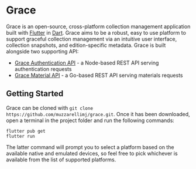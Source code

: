 # Grace

Grace is an open-source, cross-platform collection management application built with [Flutter](https://flutter.dev/) in [Dart](https://dart.dev/). Grace aims to be a robust, easy to use platform to support graceful collection management via an intuitive user interface, collection snapshots, and edition-specific metadata. Grace is built alongside two supporting API:

- [Grace Authentication API](https://github.com/muzzarellimj/grace-authentication-api) - a Node-based REST API serving authentication requests
- [Grace Material API](https://github.com/muzzarellimj/grace-material-api) - a Go-based REST API serving materials requests

## Getting Started

Grace can be cloned with `git clone https://github.com/muzzarellimj/grace.git`. Once it has been downloaded, open a terminal in the project folder and run the following commands:

```
flutter pub get
flutter run
```

The latter command will prompt you to select a platform based on the available native and emulated devices, so feel free to pick whichever is available from the list of supported platforms.
